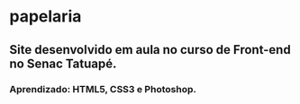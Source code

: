 # papelaria

## Site desenvolvido em aula no curso de Front-end no Senac Tatuapé.
### Aprendizado: HTML5, CSS3 e Photoshop.
